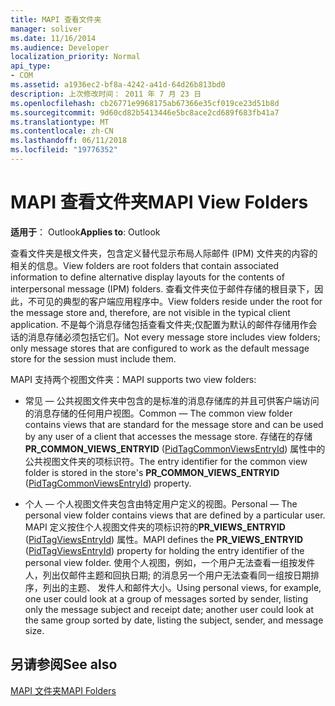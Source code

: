```yaml
---
title: MAPI 查看文件夹
manager: soliver
ms.date: 11/16/2014
ms.audience: Developer
localization_priority: Normal
api_type:
- COM
ms.assetid: a1936ec2-bf8a-4242-a41d-64d26b813bd0
description: 上次修改时间： 2011 年 7 月 23 日
ms.openlocfilehash: cb26771e9968175ab67366e35cf019ce23d51b8d
ms.sourcegitcommit: 9d60cd82b5413446e5bc8ace2cd689f683fb41a7
ms.translationtype: MT
ms.contentlocale: zh-CN
ms.lasthandoff: 06/11/2018
ms.locfileid: "19776352"
---
```

# <a name="mapi-view-folders"></a><span data-ttu-id="542d9-103">MAPI 查看文件夹</span><span class="sxs-lookup"><span data-stu-id="542d9-103">MAPI View Folders</span></span>

  
  
<span data-ttu-id="542d9-104">**适用于**： Outlook</span><span class="sxs-lookup"><span data-stu-id="542d9-104">**Applies to**: Outlook</span></span> 
  
<span data-ttu-id="542d9-105">查看文件夹是根文件夹，包含定义替代显示布局人际邮件 (IPM) 文件夹的内容的相关的信息。</span><span class="sxs-lookup"><span data-stu-id="542d9-105">View folders are root folders that contain associated information to define alternative display layouts for the contents of interpersonal message (IPM) folders.</span></span> <span data-ttu-id="542d9-106">查看文件夹位于邮件存储的根目录下，因此，不可见的典型的客户端应用程序中。</span><span class="sxs-lookup"><span data-stu-id="542d9-106">View folders reside under the root for the message store and, therefore, are not visible in the typical client application.</span></span> <span data-ttu-id="542d9-107">不是每个消息存储包括查看文件夹;仅配置为默认的邮件存储用作会话的消息存储必须包括它们。</span><span class="sxs-lookup"><span data-stu-id="542d9-107">Not every message store includes view folders; only message stores that are configured to work as the default message store for the session must include them.</span></span>  
  
<span data-ttu-id="542d9-108">MAPI 支持两个视图文件夹：</span><span class="sxs-lookup"><span data-stu-id="542d9-108">MAPI supports two view folders:</span></span>
  
- <span data-ttu-id="542d9-109">常见 — 公共视图文件夹中包含的是标准的消息存储库的并且可供客户端访问的消息存储的任何用户视图。</span><span class="sxs-lookup"><span data-stu-id="542d9-109">Common — The common view folder contains views that are standard for the message store and can be used by any user of a client that accesses the message store.</span></span> <span data-ttu-id="542d9-110">存储在的存储**PR_COMMON_VIEWS_ENTRYID** ([PidTagCommonViewsEntryId](pidtagcommonviewsentryid-canonical-property.md)) 属性中的公共视图文件夹的项标识符。</span><span class="sxs-lookup"><span data-stu-id="542d9-110">The entry identifier for the common view folder is stored in the store's **PR_COMMON_VIEWS_ENTRYID** ([PidTagCommonViewsEntryId](pidtagcommonviewsentryid-canonical-property.md)) property.</span></span>
    
- <span data-ttu-id="542d9-111">个人 — 个人视图文件夹包含由特定用户定义的视图。</span><span class="sxs-lookup"><span data-stu-id="542d9-111">Personal — The personal view folder contains views that are defined by a particular user.</span></span> <span data-ttu-id="542d9-112">MAPI 定义按住个人视图文件夹的项标识符的**PR_VIEWS_ENTRYID** ([PidTagViewsEntryId](pidtagviewsentryid-canonical-property.md)) 属性。</span><span class="sxs-lookup"><span data-stu-id="542d9-112">MAPI defines the **PR_VIEWS_ENTRYID** ([PidTagViewsEntryId](pidtagviewsentryid-canonical-property.md)) property for holding the entry identifier of the personal view folder.</span></span> <span data-ttu-id="542d9-113">使用个人视图，例如，一个用户无法查看一组按发件人，列出仅邮件主题和回执日期; 的消息另一个用户无法查看同一组按日期排序，列出的主题、 发件人和邮件大小。</span><span class="sxs-lookup"><span data-stu-id="542d9-113">Using personal views, for example, one user could look at a group of messages sorted by sender, listing only the message subject and receipt date; another user could look at the same group sorted by date, listing the subject, sender, and message size.</span></span>
    
## <a name="see-also"></a><span data-ttu-id="542d9-114">另请参阅</span><span class="sxs-lookup"><span data-stu-id="542d9-114">See also</span></span>



[<span data-ttu-id="542d9-115">MAPI 文件夹</span><span class="sxs-lookup"><span data-stu-id="542d9-115">MAPI Folders</span></span>](mapi-folders.md)


